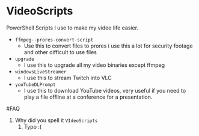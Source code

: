 # VideoScripts
PowerShell Scripts I use to make my video life easier.

- `ffmpeg--prores-convert-script`
	- Use this to convert files to prores i use this a lot for security footage and other difficult to use files
- `upgrade`
	- I use this to upgrade all my video binaries except ffmpeg
- `windowsLiveStreamer`
	- I use this to stream Twitch into VLC
- `youTubeDLPrompt`
	- I use this to download YouTube videos, very useful if you need to play a file offline at a conference for a presentation.

#FAQ
1. Why did you spell it `VIdeoScripts`
	1. Typo :(
